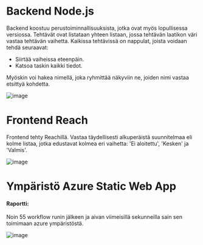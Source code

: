 # Backend Node.js

Backend koostuu perustoiminnallisuuksista, jotka ovat myös lopullisessa versiossa. 
Tehtävät ovat listataan yhteen listaan, jossa tehtävän laatikon väri vastaa tehtävän vaihetta.
Kaikissa tehtävissä on nappulat, joista voidaan tehdä seuraavat:
- Siirtää vaiheissa eteenpäin.
- Katsoa taskin kaikki tiedot.

Myöskin voi hakea nimellä, joka ryhmittää näkyviin ne, joiden nimi vastaa etsittyä kohdetta.

![image](https://github.com/user-attachments/assets/11d158f5-b808-4a00-900c-1617f2a33336)

# Frontend Reach

Frontend tehty Reachillä. Vastaa täydellisesti alkuperäistä suunnitelmaa eli kolme listaa, jotka edustavat kolmea eri vaihetta: 'Ei aloitettu', 'Kesken' ja 'Valmis'.

![image](https://github.com/user-attachments/assets/c4243373-9e87-4ebc-b7c4-3dee33615f1b)

# Ympäristö Azure Static Web App

#### Raportti:
Noin 55 workflow runin jälkeen ja aivan viimeisillä sekunneilla sain sen toimimaan azure ympäristöstä.

![image](https://github.com/user-attachments/assets/b19e48fc-76bf-472b-a176-09f08e3f486e)
